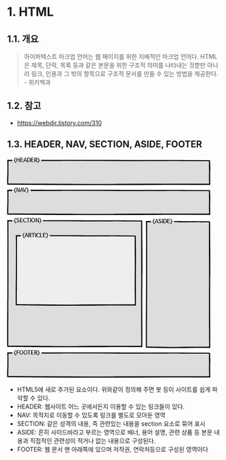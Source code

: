 # 1. HTML

## 1.1. 개요

> 하이퍼텍스트 마크업 언어는 웹 페이지를 위한 지배적인 마크업 언어다. HTML은 제목, 단락, 목록 등과 같은 본문을 위한 구조적 의미를 나타내는 것뿐만 아니라 링크, 인용과 그 밖의 항목으로 구조적 문서를 만들 수 있는 방법을 제공한다. - 위키백과

## 1.2. 참고

- <https://webdir.tistory.com/310>

## 1.3. HEADER, NAV, SECTION, ASIDE, FOOTER

![Section등에 대한 정의](2021-02-14-02-48-02.png)

- HTML5에 새로 추가된 요소이다. 위와같이 정의해 주면 봇 등이 사이트를 쉽게 파악할 수 있다.
- HEADER: 웹사이트 어느 곳에서든지 이용할 수 있는 링크들이 있다.
- NAV: 목적지로 이동할 수 있도록 링크를 별도로 모아둔 영역
- SECTION: 같은 성격의 내용, 즉 관련있는 내용을 section 요소로 묶어 표시
- ASIDE: 흔히 사이드바라고 부르는 영역으로 배너, 용어 설명, 관련 상품 등 본문 내용과 직접적인 관련성이 적거나 없는 내용으로 구성된다.
- FOOTER: 웹 문서 맨 아래쪽에 있으며 저작권, 연락처등으로 구성된 영역이다

